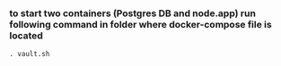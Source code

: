 ### to start two containers (Postgres DB and node.app) run following command in folder where docker-compose file is located
`. vault.sh`
